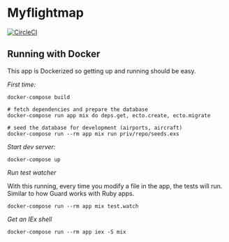 # Myflightmap

[![CircleCI](https://circleci.com/gh/mroach/myflightmap3.svg?style=svg)](https://circleci.com/gh/mroach/myflightmap3)

## Running with Docker

This app is Dockerized so getting up and running should be easy.

*First time:*

```shell
docker-compose build

# fetch dependencies and prepare the database
docker-compose run app mix do deps.get, ecto.create, ecto.migrate

# seed the database for development (airports, aircraft)
docker-compose run --rm app mix run priv/repo/seeds.exs
```

*Start dev server:*

```shell
docker-compose up
```

*Run test watcher*

With this running, every time you modify a file in the app, the tests will run. Similar to how Guard works with Ruby apps.

```shell
docker-compose run --rm app mix test.watch
```

*Get an IEx shell*

```shell
docker-compose run --rm app iex -S mix
```
